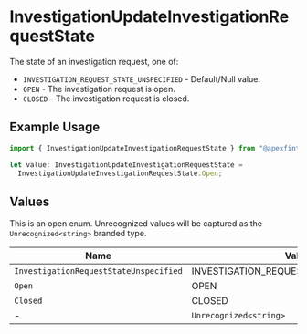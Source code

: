 # InvestigationUpdateInvestigationRequestState

The state of an investigation request, one of:
- `INVESTIGATION_REQUEST_STATE_UNSPECIFIED` - Default/Null value.
- `OPEN` - The investigation request is open.
- `CLOSED` - The investigation request is closed.

## Example Usage

```typescript
import { InvestigationUpdateInvestigationRequestState } from "@apexfintechsolutions/ascend-sdk/models/components";

let value: InvestigationUpdateInvestigationRequestState =
  InvestigationUpdateInvestigationRequestState.Open;
```

## Values

This is an open enum. Unrecognized values will be captured as the `Unrecognized<string>` branded type.

| Name                                    | Value                                   |
| --------------------------------------- | --------------------------------------- |
| `InvestigationRequestStateUnspecified`  | INVESTIGATION_REQUEST_STATE_UNSPECIFIED |
| `Open`                                  | OPEN                                    |
| `Closed`                                | CLOSED                                  |
| -                                       | `Unrecognized<string>`                  |